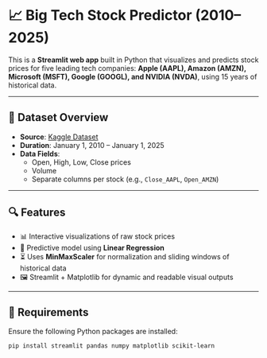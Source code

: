 # 📈 Big Tech Stock Predictor (2010–2025)

This is a **Streamlit web app** built in Python that visualizes and predicts stock prices for five leading tech companies: **Apple (AAPL), Amazon (AMZN), Microsoft (MSFT), Google (GOOGL), and NVIDIA (NVDA)**, using 15 years of historical data.

---

## 📂 Dataset Overview

- **Source**: [Kaggle Dataset](https://www.kaggle.com/datasets/marianadeem755/stock-market-data)
- **Duration**: January 1, 2010 – January 1, 2025
- **Data Fields**: 
  - Open, High, Low, Close prices
  - Volume
  - Separate columns per stock (e.g., `Close_AAPL`, `Open_AMZN`)

---

## 🔍 Features

- 📊 Interactive visualizations of raw stock prices
- 🤖 Predictive model using **Linear Regression**
- ⏳ Uses **MinMaxScaler** for normalization and sliding windows of historical data
- 🖼️ Streamlit + Matplotlib for dynamic and readable visual outputs

---

## 📌 Requirements

Ensure the following Python packages are installed:

```bash
pip install streamlit pandas numpy matplotlib scikit-learn
